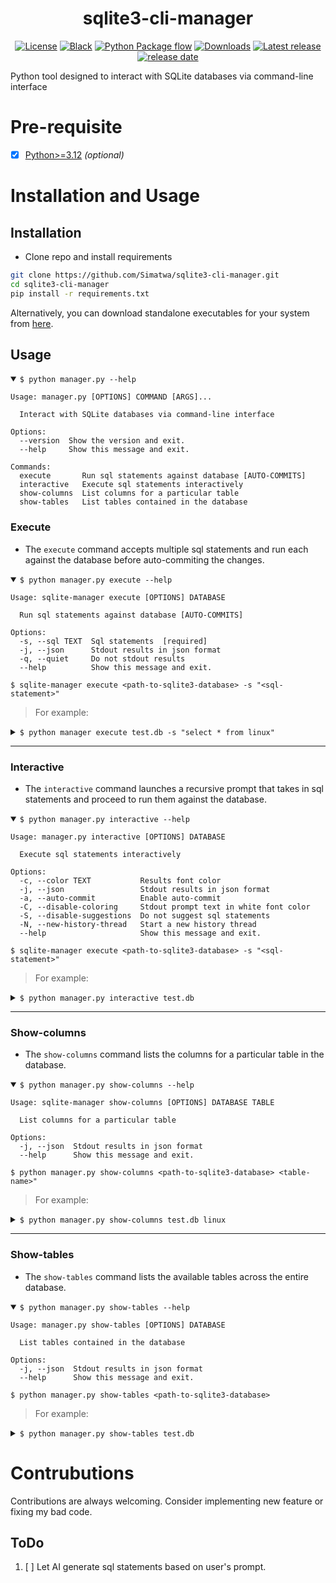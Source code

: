 <h1 align="center">sqlite3-cli-manager</h1>

<p align="center">
<a href="https://github.com/Simatwa/sqlite3-cli-manager/blob/main/LICENSE"><img alt="License" src="https://img.shields.io/static/v1?logo=GPL&color=Blue&message=MIT&label=License"/></a>
<a href="https://github.com/psf/black"><img alt="Black" src="https://img.shields.io/badge/code%20style-black-000000.svg"/></a>
<a href="https://github.com/Simatwa/sqlite3-cli-manager/actions/workflows/python-package.yml"><img alt="Python Package flow" src="https://github.com/Simatwa/sqlite3-cli-manager/actions/workflows/python-test.yml/badge.svg?branch=main"/></a>
<a href="https://github.com/Simatwa/sqlite3-cli-manager/releases/latest"><img src="https://img.shields.io/github/downloads/Simatwa/sqlite3-cli-manager/total?label=Asset%20Downloads&color=success" alt="Downloads"></img></a>
<a href="https://github.com/Simatwa/sqlite3-cli-manager/releases"><img src="https://img.shields.io/github/v/release/Simatwa/sqlite3-cli-manager?color=success&label=Release&logo=github" alt="Latest release"></img></a>
<a href="https://github.com/Simatwa/sqlite3-cli-manager/releases"><img src="https://img.shields.io/github/release-date/Simatwa/sqlite3-cli-manager?label=Release date&logo=github" alt="release date"></img></a>
</p>

Python tool designed to interact with SQLite databases via command-line interface

# Pre-requisite

- [x] [Python>=3.12](https://python.org) *(optional)*

# Installation and Usage

## Installation

- Clone repo and install requirements

```sh
git clone https://github.com/Simatwa/sqlite3-cli-manager.git
cd sqlite3-cli-manager
pip install -r requirements.txt
```

Alternatively, you can download standalone executables for your system from [here](https://github.com/Simatwa/sqlite3-cli-manager/releases/latest).

## Usage 

<details open>

<summary><code>$ python manager.py --help</code></summary>

```
Usage: manager.py [OPTIONS] COMMAND [ARGS]...

  Interact with SQLite databases via command-line interface

Options:
  --version  Show the version and exit.
  --help     Show this message and exit.

Commands:
  execute       Run sql statements against database [AUTO-COMMITS]
  interactive   Execute sql statements interactively
  show-columns  List columns for a particular table
  show-tables   List tables contained in the database

```

</details>

### Execute

- The `execute` command accepts multiple sql statements and run each against the database before auto-commiting the changes.
<details open>

<summary><code>$ python manager.py execute --help </code></summary>

```
Usage: sqlite-manager execute [OPTIONS] DATABASE

  Run sql statements against database [AUTO-COMMITS]

Options:
  -s, --sql TEXT  Sql statements  [required]
  -j, --json      Stdout results in json format
  -q, --quiet     Do not stdout results
  --help          Show this message and exit.
```

</details>

`$ sqlite-manager execute <path-to-sqlite3-database> -s "<sql-statement>"`

> For example:
<details>
<summary><code>$ python manager execute test.db -s "select * from linux"</code></summary>

``` 
┏━━━━━━━┳━━━━━━━━┳━━━━━━━━┳━━━━━━━━━━━┳━━━━━━━━┳━━━━━━━━┳━━━━━━━━━━━━┳━━━━━━━━━━━━┓
┃ Index ┃ Col. 1 ┃ Col. 2 ┃ Col. 3    ┃ Col. 4 ┃ Col. 5 ┃ Col. 6     ┃ Col. 7     ┃
┡━━━━━━━╇━━━━━━━━╇━━━━━━━━╇━━━━━━━━━━━╇━━━━━━━━╇━━━━━━━━╇━━━━━━━━━━━━╇━━━━━━━━━━━━┩
│   0   │ 1      │ Parrot │ community │ None   │ 1      │ 2024-11-07 │ 2024-11-07 │
│       │        │        │           │        │        │ 13:22:13   │ 13:22:13   │
├───────┼────────┼────────┼───────────┼────────┼────────┼────────────┼────────────┤
│   1   │ 2      │ Kali   │ community │ None   │ 1      │ 2024-11-07 │ 2024-11-07 │
│       │        │        │           │        │        │ 13:22:21   │ 13:22:21   │
├───────┼────────┼────────┼───────────┼────────┼────────┼────────────┼────────────┤
│   2   │ 3      │ Ubuntu │ community │ None   │ 1      │ 2024-11-07 │ 2024-11-07 │
│       │        │        │           │        │        │ 13:48:18   │ 13:48:18   │
├───────┼────────┼────────┼───────────┼────────┼────────┼────────────┼────────────┤
│   3   │ 4      │ Fedora │ community │ None   │ 1      │ 2024-11-07 │ 2024-11-07 │
│       │        │        │           │        │        │ 13:48:49   │ 13:48:49   │
└───────┴────────┴────────┴───────────┴────────┴────────┴────────────┴────────────┘
```
</details>

---

### Interactive

- The `interactive` command launches a recursive prompt that takes in sql statements and proceed to run them against the database.
<details open>

<summary><code>$ python manager.py interactive --help </code></summary>

```
Usage: manager.py interactive [OPTIONS] DATABASE

  Execute sql statements interactively

Options:
  -c, --color TEXT           Results font color
  -j, --json                 Stdout results in json format
  -a, --auto-commit          Enable auto-commit
  -C, --disable-coloring     Stdout prompt text in white font color
  -S, --disable-suggestions  Do not suggest sql statements
  -N, --new-history-thread   Start a new history thread
  --help                     Show this message and exit.
```

</details>

`$ sqlite-manager execute <path-to-sqlite3-database> -s "<sql-statement>"`

> For example:
<details>
<summary><code>$ python manager.py interactive test.db </code></summary>

``` 
Welcome to interactive sqlite3-db manager.
Run help or h <command> for usage info.
Repo : https://github.com/Simatwa/sqlite3-cli-manager
 
╰─>select * from Linux
┏━━━━━━━┳━━━━━━━━┳━━━━━━━━┳━━━━━━━━━━━┳━━━━━━━━┳━━━━━━━━┳━━━━━━━━━━━━┳━━━━━━━━━━━━┓
┃ Index ┃ Col. 1 ┃ Col. 2 ┃ Col. 3    ┃ Col. 4 ┃ Col. 5 ┃ Col. 6     ┃ Col. 7     ┃
┡━━━━━━━╇━━━━━━━━╇━━━━━━━━╇━━━━━━━━━━━╇━━━━━━━━╇━━━━━━━━╇━━━━━━━━━━━━╇━━━━━━━━━━━━┩
│   0   │ 1      │ Parrot │ community │ None   │ 1      │ 2024-11-07 │ 2024-11-07 │
│       │        │        │           │        │        │ 13:22:13   │ 13:22:13   │
├───────┼────────┼────────┼───────────┼────────┼────────┼────────────┼────────────┤
│   1   │ 2      │ Kali   │ community │ None   │ 1      │ 2024-11-07 │ 2024-11-07 │
│       │        │        │           │        │        │ 13:22:21   │ 13:22:21   │
├───────┼────────┼────────┼───────────┼────────┼────────┼────────────┼────────────┤
│   2   │ 3      │ Ubuntu │ community │ None   │ 1      │ 2024-11-07 │ 2024-11-07 │
│       │        │        │           │        │        │ 13:48:18   │ 13:48:18   │
├───────┼────────┼────────┼───────────┼────────┼────────┼────────────┼────────────┤
│   3   │ 4      │ Fedora │ community │ None   │ 1      │ 2024-11-07 │ 2024-11-07 │
│       │        │        │           │        │        │ 13:48:49   │ 13:48:49   │
└───────┴────────┴────────┴───────────┴────────┴────────┴────────────┴────────────┘
╭─[Smartwa@localhost](smartBet2.db)~[🕒16:55:56-💻00:00:03-⚡-3.9s] 
╰─>select * from 
                  select * from Linux  
                  select * from sqlite_schema
                  select * from sqlite_temp_schema



```
</details>

---

### Show-columns

- The `show-columns` command lists the columns for a particular table in the database.
<details open>

<summary><code>$ python manager.py show-columns --help </code></summary>

```
Usage: sqlite-manager show-columns [OPTIONS] DATABASE TABLE

  List columns for a particular table

Options:
  -j, --json  Stdout results in json format
  --help      Show this message and exit.
```

</details>

`$ python manager.py show-columns <path-to-sqlite3-database> <table-name>"`

> For example:
<details>
<summary><code>$ python manager.py show-columns test.db linux</code></summary>

```
┏━━━━━━━┳━━━━━━━━┳━━━━━━━━━━━━━━━┳━━━━━━━━━━━━━━━┳━━━━━━━━┳━━━━━━━━━━━━━━┳━━━━━━━━┓
┃ Index ┃ Col. 1 ┃ Col. 2        ┃ Col. 3        ┃ Col. 4 ┃ Col. 5       ┃ Col. 6 ┃
┡━━━━━━━╇━━━━━━━━╇━━━━━━━━━━━━━━━╇━━━━━━━━━━━━━━━╇━━━━━━━━╇━━━━━━━━━━━━━━╇━━━━━━━━┩
│   0   │ 0      │ id            │ INTEGER       │ 0      │ None         │ 1      │
├───────┼────────┼───────────────┼───────────────┼────────┼──────────────┼────────┤
│   1   │ 1      │ distro        │ TEXT          │ 1      │ None         │ 0      │
├───────┼────────┼───────────────┼───────────────┼────────┼──────────────┼────────┤
│   2   │ 2      │ org           │ TEXT          │ 0      │ 'community'  │ 0      │
├───────┼────────┼───────────────┼───────────────┼────────┼──────────────┼────────┤
│   3   │ 3      │ logo          │ BLOB NULLABLE │ 0      │ None         │ 0      │
├───────┼────────┼───────────────┼───────────────┼────────┼──────────────┼────────┤
│   4   │ 4      │ is_maintained │ BOOLEAN       │ 0      │ 1            │ 0      │
├───────┼────────┼───────────────┼───────────────┼────────┼──────────────┼────────┤
│   5   │ 5      │ updated_on    │ TIMESTAMP     │ 0      │ CURRENT_TIM… │ 0      │
├───────┼────────┼───────────────┼───────────────┼────────┼──────────────┼────────┤
│   6   │ 6      │ created_at    │ TIMESTAMP     │ 1      │ CURRENT_TIM… │ 0      │
└───────┴────────┴───────────────┴───────────────┴────────┴──────────────┴────────┘
```
</details>

---

### Show-tables

- The `show-tables` command lists the available tables across the entire database.
<details open>

<summary><code>$ python manager.py show-tables --help </code></summary>

```
Usage: manager.py show-tables [OPTIONS] DATABASE

  List tables contained in the database

Options:
  -j, --json  Stdout results in json format
  --help      Show this message and exit.
```

</details>

`$ python manager.py show-tables <path-to-sqlite3-database>`

> For example:
<details>
<summary><code>$ python manager.py show-tables test.db</code></summary>

```
┏━━━━━━━┳━━━━━━━━┳━━━━━━━━━━━━━━━━━━━━┳━━━━━━━━┳━━━━━━━━┳━━━━━━━━┳━━━━━━━━┓
┃ Index ┃ Col. 1 ┃ Col. 2             ┃ Col. 3 ┃ Col. 4 ┃ Col. 5 ┃ Col. 6 ┃
┡━━━━━━━╇━━━━━━━━╇━━━━━━━━━━━━━━━━━━━━╇━━━━━━━━╇━━━━━━━━╇━━━━━━━━╇━━━━━━━━┩
│   0   │ main   │ sqlite_sequence    │ table  │ 2      │ 0      │ 0      │
├───────┼────────┼────────────────────┼────────┼────────┼────────┼────────┤
│   1   │ main   │ Linux              │ table  │ 7      │ 0      │ 0      │
├───────┼────────┼────────────────────┼────────┼────────┼────────┼────────┤
│   2   │ main   │ sqlite_schema      │ table  │ 5      │ 0      │ 0      │
├───────┼────────┼────────────────────┼────────┼────────┼────────┼────────┤
│   3   │ temp   │ sqlite_temp_schema │ table  │ 5      │ 0      │ 0      │
└───────┴────────┴────────────────────┴────────┴────────┴────────┴────────┘
```
</details>

# Contrubutions

Contributions are always welcoming. Consider implementing new feature or fixing my bad code.

## ToDo

1. [ ] Let AI generate sql statements based on user's prompt.
